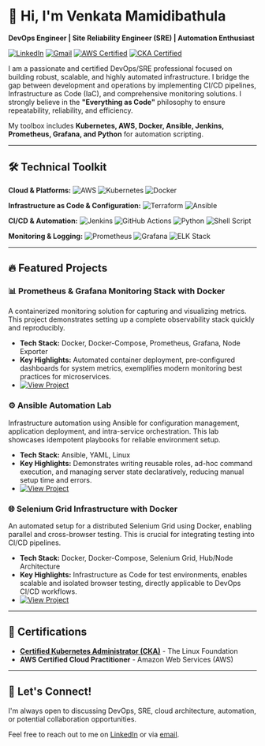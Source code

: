 # 👋 Hi, I'm Venkata Mamidibathula

**DevOps Engineer | Site Reliability Engineer (SRE) | Automation Enthusiast**

[![LinkedIn](https://img.shields.io/badge/LinkedIn-0A66C2?style=for-the-badge&logo=linkedin&logoColor=white)](https://www.linkedin.com/in/venkata-mamidibathula-3a0a38257/)
[![Gmail](https://img.shields.io/badge/Gmail-EA4335?style=for-the-badge&logo=gmail&logoColor=white)](mailto:venkatamamidibathula2003@gmail.com)
[![AWS Certified](https://img.shields.io/badge/AWS_Certified-FF9900?style=for-the-badge&logo=amazonaws&logoColor=white)](#)
[![CKA Certified](https://img.shields.io/badge/Certified_Kubernetes_Administrator-326CE5?style=for-the-badge&logo=kubernetes&logoColor=white)](https://www.credly.com/earner/earned/badge/4a97d7d8-3a5c-4f5e-bc84-066a0e7c4c84) <!-- Replace with your actual credential link -->

I am a passionate and certified DevOps/SRE professional focused on building robust, scalable, and highly automated infrastructure. I bridge the gap between development and operations by implementing CI/CD pipelines, Infrastructure as Code (IaC), and comprehensive monitoring solutions. I strongly believe in the **"Everything as Code"** philosophy to ensure repeatability, reliability, and efficiency.

My toolbox includes **Kubernetes, AWS, Docker, Ansible, Jenkins, Prometheus, Grafana, and Python** for automation scripting.

---

## 🛠️ Technical Toolkit

**Cloud & Platforms:** 
![AWS](https://img.shields.io/badge/AWS-232F3E?style=for-the-plastic&logo=amazonaws&logoColor=white)
![Kubernetes](https://img.shields.io/badge/Kubernetes-326CE5?style=for-the-plastic&logo=kubernetes&logoColor=white)
![Docker](https://img.shields.io/badge/Docker-2496ED?style=for-the-plastic&logo=docker&logoColor=white)

**Infrastructure as Code & Configuration:**
![Terraform](https://img.shields.io/badge/Terraform-7B42BC?style=for-the-plastic&logo=terraform&logoColor=white)
![Ansible](https://img.shields.io/badge/Ansible-EE0000?style=for-the-plastic&logo=ansible&logoColor=white)

**CI/CD & Automation:**
![Jenkins](https://img.shields.io/badge/Jenkins-D24939?style=for-the-plastic&logo=jenkins&logoColor=white)
![GitHub Actions](https://img.shields.io/badge/GitHub_Actions-2088FF?style=for-the-plastic&logo=githubactions&logoColor=white)
![Python](https://img.shields.io/badge/Python-3776AB?style=for-the-plastic&logo=python&logoColor=white)
![Shell Script](https://img.shields.io/badge/Shell_Script-4EAA25?style=for-the-plastic&logo=gnubash&logoColor=white)

**Monitoring & Logging:**
![Prometheus](https://img.shields.io/badge/Prometheus-E6522C?style=for-the-plastic&logo=prometheus&logoColor=white)
![Grafana](https://img.shields.io/badge/Grafana-F46800?style=for-the-plastic&logo=grafana&logoColor=white)
![ELK Stack](https://img.shields.io/badge/ELK_Stack-005571?style=for-the-plastic&logo=elasticstack&logoColor=white)

---

## 🔥 Featured Projects

### 📊 Prometheus & Grafana Monitoring Stack with Docker
A containerized monitoring solution for capturing and visualizing metrics. This project demonstrates setting up a complete observability stack quickly and reproducibly.
- **Tech Stack:** Docker, Docker-Compose, Prometheus, Grafana, Node Exporter
- **Key Highlights:** Automated container deployment, pre-configured dashboards for system metrics, exemplifies modern monitoring best practices for microservices.
- [![View Project](https://img.shields.io/badge/View_Project-GitHub-181717?style=for-the-plastic&logo=github)](https://github.com/venkatamamidibathula/Prometheus-Docker)

### ⚙️ Ansible Automation Lab
Infrastructure automation using Ansible for configuration management, application deployment, and intra-service orchestration. This lab showcases idempotent playbooks for reliable environment setup.
- **Tech Stack:** Ansible, YAML, Linux
- **Key Highlights:** Demonstrates writing reusable roles, ad-hoc command execution, and managing server state declaratively, reducing manual setup time and errors.
- [![View Project](https://img.shields.io/badge/View_Project-GitHub-181717?style=for-the-plastic&logo=github)](https://github.com/venkatamamidibathula/ansiblelab)

### 🌐 Selenium Grid Infrastructure with Docker
An automated setup for a distributed Selenium Grid using Docker, enabling parallel and cross-browser testing. This is crucial for integrating testing into CI/CD pipelines.
- **Tech Stack:** Docker, Docker-Compose, Selenium Grid, Hub/Node Architecture
- **Key Highlights:** Infrastructure as Code for test environments, enables scalable and isolated browser testing, directly applicable to DevOps CI/CD workflows.
- [![View Project](https://img.shields.io/badge/View_Project-GitHub-181717?style=for-the-plastic&logo=github)](https://github.com/venkatamamidibathula/seleniumgrid)

---

## 📜 Certifications

- [**Certified Kubernetes Administrator (CKA)**](https://www.credly.com/earner/earned/badge/4a97d7d8-3a5c-4f5e-bc84-066a0e7c4c84) - The Linux Foundation <!-- Replace with your link -->
- **AWS Certified Cloud Practitioner** - Amazon Web Services (AWS) <!-- Replace with your link -->

---

## 🤝 Let's Connect!

I'm always open to discussing DevOps, SRE, cloud architecture, automation, or potential collaboration opportunities.

Feel free to reach out to me on [LinkedIn](https://www.linkedin.com/in/venkata-mamidibathula-3a0a38257/) or via [email](mailto:venkatamamidibathula2003@gmail.com).

